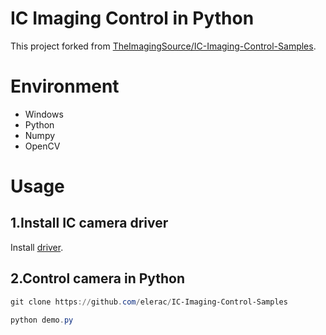 # IC Imaging Control in Python
This project forked from [TheImagingSource/IC-Imaging-Control-Samples](https://github.com/TheImagingSource/IC-Imaging-Control-Samples).

# Environment
* Windows
* Python
* Numpy
* OpenCV

# Usage
## 1.Install IC camera driver
Install [driver](https://www.argocorp.com/software/DL/tis/driver.html).

## 2.Control camera in Python
```powershell
git clone https://github.com/elerac/IC-Imaging-Control-Samples
```

```powershell
python demo.py
```
